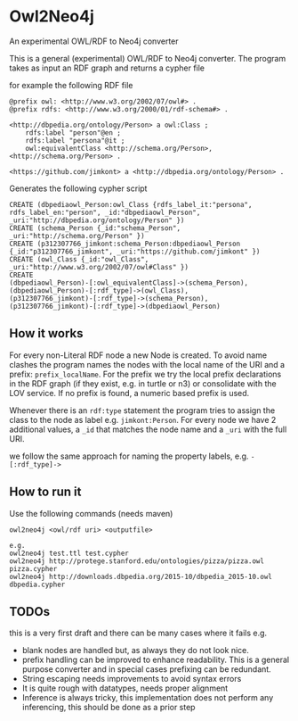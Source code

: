 # Owl2Neo4j
An experimental OWL/RDF to Neo4j converter

This is a general (experimental) OWL/RDF to Neo4j converter. The program takes as input an RDF graph and returns a cypher file

for example the following RDF file
```
@prefix owl: <http://www.w3.org/2002/07/owl#> .
@prefix rdfs: <http://www.w3.org/2000/01/rdf-schema#> .

<http://dbpedia.org/ontology/Person> a owl:Class ;
    rdfs:label "person"@en ;
    rdfs:label "persona"@it ;
    owl:equivalentClass <http://schema.org/Person>, <http://schema.org/Person> .

<https://github.com/jimkont> a <http://dbpedia.org/ontology/Person> .
```
Generates the following cypher script

```
CREATE (dbpediaowl_Person:owl_Class {rdfs_label_it:"persona", rdfs_label_en:"person", _id:"dbpediaowl_Person", _uri:"http://dbpedia.org/ontology/Person" })
CREATE (schema_Person {_id:"schema_Person", _uri:"http://schema.org/Person" })
CREATE (p312307766_jimkont:schema_Person:dbpediaowl_Person {_id:"p312307766_jimkont", _uri:"https://github.com/jimkont" })
CREATE (owl_Class {_id:"owl_Class", _uri:"http://www.w3.org/2002/07/owl#Class" })
CREATE
(dbpediaowl_Person)-[:owl_equivalentClass]->(schema_Person),
(dbpediaowl_Person)-[:rdf_type]->(owl_Class),
(p312307766_jimkont)-[:rdf_type]->(schema_Person),
(p312307766_jimkont)-[:rdf_type]->(dbpediaowl_Person)
```

## How it works
For every non-Literal RDF node a new Node is created. 
To avoid name clashes the program names the nodes with the local name of the URI and a prefix: `prefix_localName`.
For the prefix we try the local prefix declarations in the RDF graph (if they exist, e.g. in turtle or n3) or consolidate with the LOV service.
If no prefix is found, a numeric based prefix is used.

Whenever there is an `rdf:type` statement the program tries to assign the class to the node as label e.g. `jimkont:Person`.
For every node we have 2 additional values, a `_id` that matches the node name and a `_uri` with the full URI.

we follow the same approach for naming the property labels, e.g. `-[:rdf_type]->`

## How to run it
Use the following commands (needs maven)
```
owl2neo4j <owl/rdf uri> <outputfile>

e.g.
owl2neo4j test.ttl test.cypher
owl2neo4j http://protege.stanford.edu/ontologies/pizza/pizza.owl pizza.cypher
owl2neo4j http://downloads.dbpedia.org/2015-10/dbpedia_2015-10.owl dbpedia.cypher
```

## TODOs
this is a very first draft and there can be many cases where it fails e.g.
 * blank nodes are handled but, as always they do not look nice.
 * prefix handling can be improved to enhance readability. 
   This is a general purpose converter and in special cases prefixing can be redundant.
 * String escaping needs improvements to avoid syntax errors 
 * It is quite rough with datatypes, needs proper alignment
 * Inference is always tricky, this implementation does not perform any inferencing, this should be done as a prior step
